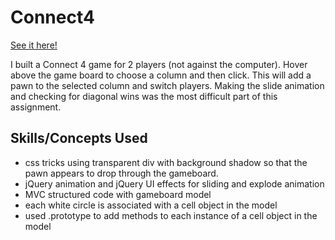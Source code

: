 # Connect4

<a href="https://maggie-wiseman-portfolio.herokuapp.com/connect4/">See it here!</a>

I built a Connect 4 game for 2 players (not against the computer). Hover above the game board to choose a column and then click. This will add a pawn to the selected column and switch players. Making the slide animation and checking for diagonal wins was the most difficult part of this assignment.

## Skills/Concepts Used

* css tricks using transparent div with background shadow so that the pawn appears to drop through the gameboard.
* jQuery animation and jQuery UI effects for sliding and explode animation
* MVC structured code with gameboard model
* each white circle is associated with a cell object in the model
* used .prototype to add methods to each instance of a cell object in the model
